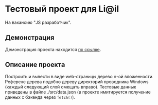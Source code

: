 # Тестовый проект для Li@il

На вакансию "JS разработчик".

## Демонстрация

Демонстрация проекта находится [по ссылке](https://liail-test-9oed.vercel.app/).

## Описание проекта

Построить и вывести в виде web-страницы дерево n-ой вложенности. Референс дерева подобно дереву директорий проводника Windows (каждый следующий слой смещать вправо). Тестовые данные приведены в файле ./src/data.json (в проекте имитируется получение данных с бэкенда через ```fetch()```).
